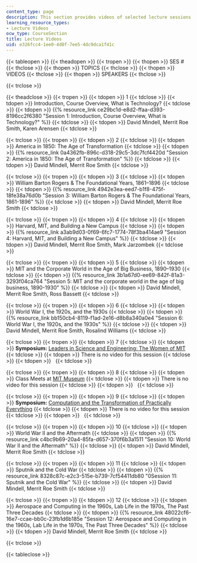 ```yaml
---
content_type: page
description: This section provides videos of selected lecture sessions of the course.
learning_resource_types:
- Lecture Videos
ocw_type: CourseSection
title: Lecture Videos
uid: e326fcc4-1ee0-4d0f-7ee5-4dc9dca1f41c
---
```


{{< tableopen >}}
{{< theadopen >}}
{{< tropen >}}
{{< thopen >}}
SES #
{{< thclose >}}
{{< thopen >}}
TOPICS
{{< thclose >}}
{{< thopen >}}
VIDEOS
{{< thclose >}}
{{< thopen >}}
SPEAKERS
{{< thclose >}}

{{< trclose >}}

{{< theadclose >}}
{{< tropen >}}
{{< tdopen >}}
1
{{< tdclose >}}
{{< tdopen >}}
Introduction, Course Overview, What is Technology?
{{< tdclose >}}
{{< tdopen >}}
{{% resource_link ce29bc1d-e8d2-ffaa-d393-8196cc2f6380 "Session 1: Introduction, Course Overview, What is Technology?" %}}
{{< tdclose >}}
{{< tdopen >}}
David Mindell, Merrit Roe Smith, Karen Arensen
{{< tdclose >}}

{{< trclose >}}
{{< tropen >}}
{{< tdopen >}}
2
{{< tdclose >}}
{{< tdopen >}}
America in 1850: The Age of Transformation
{{< tdclose >}}
{{< tdopen >}}
{{% resource_link 0a4362fb-896c-d318-29c5-3dc7fcf4420d "Session 2: America in 1850: The Age of Transformation" %}}
{{< tdclose >}}
{{< tdopen >}}
David Mindell, Merrit Roe Smith
{{< tdclose >}}

{{< trclose >}}
{{< tropen >}}
{{< tdopen >}}
3
{{< tdclose >}}
{{< tdopen >}}
William Barton Rogers & The Foundational Years, 1861–1896
{{< tdclose >}}
{{< tdopen >}}
{{% resource_link 4942e3ea-eed7-b1f8-475f-18fe38a76d0b "Session 3: William Barton Rogers & The Foundational Years, 1861-1896" %}}
{{< tdclose >}}
{{< tdopen >}}
David Mindell, Merrit Roe Smith
{{< tdclose >}}

{{< trclose >}}
{{< tropen >}}
{{< tdopen >}}
4
{{< tdclose >}}
{{< tdopen >}}
Harvard, MIT, and Building a New Campus
{{< tdclose >}}
{{< tdopen >}}
{{% resource_link a3ab9d03-0f69-6fc7-1774-78f3ba414ae9 "Session 4: Harvard, MIT, and Building a New Campus" %}}
{{< tdclose >}}
{{< tdopen >}}
David Mindell, Merrit Roe Smith, Mark Jarzombek
{{< tdclose >}}

{{< trclose >}}
{{< tropen >}}
{{< tdopen >}}
5
{{< tdclose >}}
{{< tdopen >}}
MIT and the Corporate World in the Age of Big Business, 1890–1930
{{< tdclose >}}
{{< tdopen >}}
{{% resource_link 3b1a67d0-ee69-842f-81a3-3293f04ca764 "Session 5: MIT and the corporate world in the age of big business, 1890-1930" %}}
{{< tdclose >}}
{{< tdopen >}}
David Mindell, Merrit Roe Smith, Ross Bassett
{{< tdclose >}}

{{< trclose >}}
{{< tropen >}}
{{< tdopen >}}
6
{{< tdclose >}}
{{< tdopen >}}
World War I, the 1920s, and the 1930s
{{< tdclose >}}
{{< tdopen >}}
{{% resource_link bb150cb4-8119-f1ad-2e16-d8b8a340a0e4 "Session 6: World War I, the 1920s, and the 1930s" %}}
{{< tdclose >}}
{{< tdopen >}}
David Mindell, Merrit Roe Smith, Rosalind Williams
{{< tdclose >}}

{{< trclose >}}
{{< tropen >}}
{{< tdopen >}}
7
{{< tdclose >}}
{{< tdopen >}}
**Symposium:** [Leaders in Science and Engineering: The Women of MIT](http://mit150.mit.edu/symposia/leaders-science-engineering.html)
{{< tdclose >}}
{{< tdopen >}}
There is no video for this session
{{< tdclose >}}
{{< tdopen >}}
 
{{< tdclose >}}

{{< trclose >}}
{{< tropen >}}
{{< tdopen >}}
8
{{< tdclose >}}
{{< tdopen >}}
Class Meets at [MIT Museum](http://web.mit.edu/museum/)
{{< tdclose >}}
{{< tdopen >}}
There is no video for this session
{{< tdclose >}}
{{< tdopen >}}
 
{{< tdclose >}}

{{< trclose >}}
{{< tropen >}}
{{< tdopen >}}
9
{{< tdclose >}}
{{< tdopen >}}
**Symposium:** [Computation and the Transformation of Practically Everything](http://mit150.mit.edu/symposia/computation-transformation.html)
{{< tdclose >}}
{{< tdopen >}}
There is no video for this session
{{< tdclose >}}
{{< tdopen >}}
 
{{< tdclose >}}

{{< trclose >}}
{{< tropen >}}
{{< tdopen >}}
10
{{< tdclose >}}
{{< tdopen >}}
World War II and the Aftermath
{{< tdclose >}}
{{< tdopen >}}
{{% resource_link c4bc9b69-20a4-85fa-d657-370f6b3a1511 "Session 10: World War II and the Aftermath" %}}
{{< tdclose >}}
{{< tdopen >}}
David Mindell, Merrit Roe Smith
{{< tdclose >}}

{{< trclose >}}
{{< tropen >}}
{{< tdopen >}}
11
{{< tdclose >}}
{{< tdopen >}}
Sputnik and the Cold War
{{< tdclose >}}
{{< tdopen >}}
{{% resource_link 8328c87c-e2c3-515e-b739-7cf54411db80 "0Session 11: Sputnik and the Cold War" %}}
{{< tdclose >}}
{{< tdopen >}}
David Mindell, Merrit Roe Smith
{{< tdclose >}}

{{< trclose >}}
{{< tropen >}}
{{< tdopen >}}
12
{{< tdclose >}}
{{< tdopen >}}
Aerospace and Computing in the 1960s, Lab Life in the 1970s, The Past Three Decades
{{< tdclose >}}
{{< tdopen >}}
{{% resource_link 48022cf6-16e7-ccae-bb0c-23fb1d6b185e "Session 12: Aerospace and Computing in the 1960s, Lab Life in the 1970s, The Past Three Decades" %}}
{{< tdclose >}}
{{< tdopen >}}
David Mindell, Merrit Roe Smith
{{< tdclose >}}

{{< trclose >}}

{{< tableclose >}}